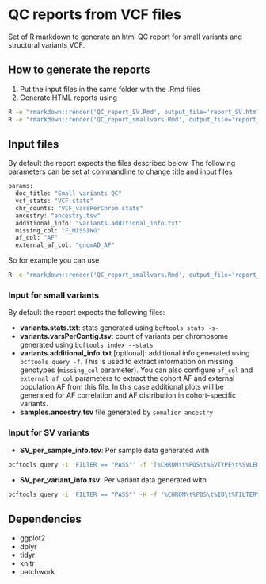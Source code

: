 # QC reports from VCF files

Set of R markdown to generate an html QC report for small variants and structural variants VCF.

## How to generate the reports

1. Put the input files in the same folder with the .Rmd files
2. Generate HTML reports using

```bash
R -e "rmarkdown::render('QC_report_SV.Rmd', output_file='report_SV.html')"
R -e "rmarkdown::render('QC_report_smallvars.Rmd', output_file='report_smallvars.html')"
```

## Input files

By default the report expects the files described below. The following parameters can be set at commandline to change title and input files

```bash
params:
  doc_title: "Small variants QC"
  vcf_stats: "VCF.stats"
  chr_counts: "VCF_varsPerChrom.stats"
  ancestry: "ancestry.tsv"
  additional_info: "variants.additional_info.txt"
  missing_col: "F_MISSING"
  af_col: "AF"
  external_af_col: "gnomAD_AF"
```

So for example you can use

```bash
R -e "rmarkdown::render('QC_report_smallvars.Rmd', output_file='report_smallvars.html',params=list(doc_title='mytitle', vcf_stats='my_vcfstats.txt', ...)"
```

### Input for small variants

By default the report expects the following files:

- **variants.stats.txt**: stats generated using `bcftools stats -s-`
- **variants.varsPerContig.tsv**: count of variants per chromosome generated using `bcftools index --stats`
- **variants.additional_info.txt** [optional]: additional info generated using `bcftools query -f`. This is used to extract information on missing genotypes (`missing_col` parameter). You can also configure `af_col` and `external_af_col` parameters to extract the cohort AF and external population AF from this file. In this case additional plots will be generated for AF correlation and AF distribution in cohort-specific variants.
- **samples.ancestry.tsv** file generated by `somalier ancestry`

### Input for SV variants

- **SV_per_sample_info.tsv**: Per sample data generated with

```bash
bcftools query -i 'FILTER == "PASS"' -f '[%CHROM\t%POS\t%SVTYPE\t%SVLEN\t%AF\t%SAMPLE\t%GT\t%SQ\t%DP\t%CN\n]' input_vcf.vcf.gz >
```

- **SV_per_variant_info.tsv**: Per variant data generated with

```bash
bcftools query -i 'FILTER == "PASS"' -H -f '%CHROM\t%POS\t%ID\t%FILTER\t%SVTYPE\t%SVLEN\t%CIPOS95\t%AF\n' input_vcf.vcf.gz > SV_
```

## Dependencies

- ggplot2
- dplyr
- tidyr
- knitr
- patchwork
